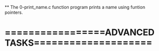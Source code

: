 ** The 0-print_name.c function program prints a name using funtion pointers.

=================ADVANCED TASKS====================
===================================================


